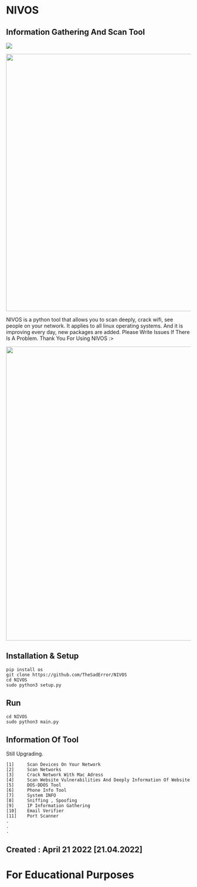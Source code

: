 
# NIVOS
## Information Gathering And Scan Tool
![](https://visitor-badge.glitch.me/badge?page_id=TheSadError.TheSadError)
<div>
  <p align="center">
    <img src="https://github.com/TheSadError/NIVOS/blob/main/Images/c.png" width="700"> 
  </p>
</div>
NIVOS is a python tool that allows you to scan deeply, crack wifi, see people on your network. It applies to all linux operating systems. And it is improving every day, new packages are added. Please Write Issues If There Is A Problem. Thank You For Using NIVOS :>

<div>
  <p align="center">
    <img src="https://github.com/TheSadError/NIVOS/blob/main/Images/s4.png" width="800"> 
  </p>
</div>

## Installation & Setup
```
pip install os
git clone https://github.com/TheSadError/NIVOS
cd NIVOS
sudo python3 setup.py
```

## Run
```
cd NIVOS
sudo python3 main.py
```

## Information Of Tool

Still Upgrading.
```
[1]     Scan Devices On Your Network
[2]     Scan Networks 
[3]     Crack Network With Mac Adress
[4]     Scan Website Vulnerabilities And Deeply Information Of Website
[5]     DOS-DDOS Tool
[6]     Phone Info Tool
[7]     System INFO
[8]     Sniffing , Spoofing
[9]     IP Information Gathering
[10]    Email Verifier
[11]    Port Scanner
.
.
.
```
## Created : April 21 2022 [21.04.2022]

# For Educational Purposes
